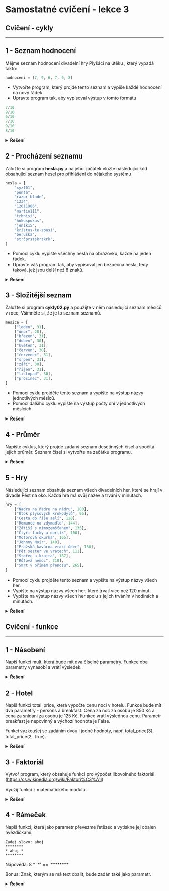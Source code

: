 # Samostatné cvičení - lekce 3 
## Cvičení - cykly 
---

## 1 - Seznam hodnocení

Mějme seznam hodnocení divadelní hry Plyšáci na útěku , který vypadá takto: 

```python
hodnoceni = [7, 9, 6, 7, 9, 8]
```

- Vytvořte program, který projde tento seznam a vypíše každé hodnocení na nový řádek.
- Upravte program tak, aby vypisoval výstup v tomto formátu

```python
7/10
9/10
6/10
7/10
9/10
8/10
```

<details>
<summary><b>Řešení</b></summary>

Tady zatím nic není :)

</details>

## 2 - Procházení seznamu
Založte si program **hesla.py** a na jeho začátek vložte následující kód obsahující seznam hesel pro přihlášení do nějakého systému

```python
hesla = [
    "xyz101",
    "punťa",
    "razor-blade",
    "1234",
    "12011986",
    "martin111",
    "trhnisi",
    "hokuspokus",
    "jeník15",
    "kristus-te-spasi",
    "beruška",
    "strčprstskrzkrk",
]
```

- Pomocí cyklu vypište všechny hesla na obrazovku, každé na jeden řádek.
- Upravte váš program tak, aby vypisoval jen bezpečná hesla, tedy taková, jež jsou delší než 8 znaků.

<details>
<summary><b>Řešení</b></summary>

Tady zatím nic není :)

</details>

## 3 - Složitější seznam
Založte si program **cykly02.py** a použijte v něm následující seznam měsíců v roce, Všimněte si, že je to seznam seznamů.

```python
mesice = [
    ["leden", 31],
    ["únor", 28],
    ["březen", 31],
    ["duben", 30],
    ["květen", 31],
    ["červen", 30],
    ["červenec", 31],
    ["srpen", 31],
    ["září", 30],
    ["říjen", 31],
    ["listopad", 30],
    ["prosinec", 31],
]
```

- Pomocí cyklu projděte tento seznam a vypište na výstup názvy jednotlivých měsíců.
- Pomocí dalšího cyklu vypište na výstup počty dní v jednotlivých měsících.

<details>
<summary><b>Řešení</b></summary>

Tady zatím nic není :)

</details>

## 4 - Průměr
Napište cyklus, který projde zadaný seznam desetinných čísel a spočítá jejich průměr. Seznam čísel si vytvořte na začátku programu.

<details>
<summary><b>Řešení</b></summary>

Tady zatím nic není :)

</details>

## 5 - Hry
Následující seznam obsahuje seznam všech divadelních her, které se hrají v divadle Pěst na oko. Každá hra má svůj název a trvání v minutách.

```python
hry = [
    ["Ňadro na ňadru na nádru", 180],
    ["Útok plyšových krokodýlů", 95],
    ["Cesta do říše zelí", 128],
    ["Romance na zdymadle", 144],
    ["Zátiší s mimozemšťanem", 135],
    ["Čtyři facky a dortík", 100],
    ["Motorová okurka", 165],
    ["Johnny Noir", 140],
    ["Pražská kavárna vrací úder", 130],
    ["Pět sester ve vratech", 111],
    ["Stařec a krajta", 187],
    ["Růžová nemoc", 210],
    ["Smrt v přímém přenosu", 265],
]
```

- Pomocí cyklu projděte tento seznam a vypište na výstup názvy všech her.
- Vypište na výstup názvy všech her, které trvají více než 120 minut.
- Vypište na výstup názvy všech her spolu s jejich trváním v hodinách a minutách.

<details>
<summary><b>Řešení</b></summary>

Tady zatím nic není :)

</details>

## Cvičení - funkce 
---

## 1 - Násobení
Napiš funkci mult, která bude mít dva číselné parametry. Funkce oba parametry vynásobí a vrátí výsledek.

<details>
<summary><b>Řešení</b></summary>

Tady zatím nic není :)

</details>

## 2 - Hotel
Napiš funkci total_price, která vypočte cenu noci v hotelu. Funkce bude mít dva parametry - persons a breakfast. Cena za noc za osobu je 850 Kč a cena za snídani za osobu je 125 Kč. Funkce vrátí výslednou cenu. Parametr breakfast je nepovinný a výchozí hodnota je False.

Funkci vyzkoušej se zadáním dvou i jedné hodnoty, např. total_price(3), total_price(2, True).

<details>
<summary><b>Řešení</b></summary>

Tady zatím nic není :)

</details>

## 3 - Faktoriál
Vytvoř program, který obsahuje funkci pro výpočet libovolného faktoriál. (https://cs.wikipedia.org/wiki/Faktori%C3%A1l) 

Využij funkci z matematického modulu.

<details>
<summary><b>Řešení</b></summary>

Tady zatím nic není :)

</details>

## 4 - Rámeček
Napiš funkci, která jako parametr převezme řetězec a vytiskne jej obalen hvězdičkami.

```
Zadej slovo: ahoj
********
* ahoj *
********
```

Nápověda: 8 * '*' == '********'

Bonus: Znak, kterým se má text obalit, bude zadán také jako parametr.

<details>
<summary><b>Řešení</b></summary>

Tady zatím nic není :)

</details>